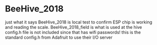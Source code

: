 # BeeHive_2018
just what it says
BeeHive_2018 is local test to confirm ESP chip is working and reading the scale.
BeeHive_2018_field is what is used at the hive
config.h file is not included since that has wifi passwords! this is the standard config.h from Adafruit to use their I/O server
